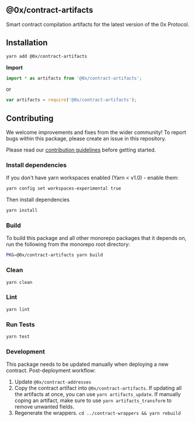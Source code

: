 ## @0x/contract-artifacts

Smart contract compilation artifacts for the latest version of the 0x Protocol.

## Installation

```bash
yarn add @0x/contract-artifacts
```

**Import**

```typescript
import * as artifacts from '@0x/contract-artifacts';
```

or

```javascript
var artifacts = require('@0x/contract-artifacts');
```

## Contributing

We welcome improvements and fixes from the wider community! To report bugs within this package, please create an issue in this repository.

Please read our [contribution guidelines](../../.github/CONTRIBUTING.md) before getting started.

### Install dependencies

If you don't have yarn workspaces enabled (Yarn < v1.0) - enable them:

```bash
yarn config set workspaces-experimental true
```

Then install dependencies

```bash
yarn install
```

### Build

To build this package and all other monorepo packages that it depends on, run the following from the monorepo root directory:

```bash
PKG=@0x/contract-artifacts yarn build
```

### Clean

```bash
yarn clean
```

### Lint

```bash
yarn lint
```

### Run Tests

```bash
yarn test
```

### Development

This package needs to be updated manually when deploying a new contract.
Post-deployment workflow:

1. Update `@0x/contract-addresses`
2. Copy the contract artifact into `@0x/contract-artifacts`. If updating all the artifacts at once, you can use `yarn artifacts_update`. If manually coping an artifact, make sure to use `yarn artifacts_transform` to remove unwanted fields.
3. Regenerate the wrappers. `cd ../contract-wrappers && yarn rebuild`
